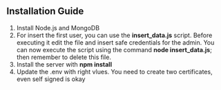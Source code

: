 ## Installation Guide
1. Install Node.js and MongoDB
2. For insert the first user, you can use the **insert_data.js** script. Before executing it edit the file and insert safe credentials for the admin.
You can now execute the script using the command **node insert_data.js**; then remember to delete this file.
3. Install the server with **npm install**
4. Update the .env with right vlues. You need to create two certificates, even self signed is okay
